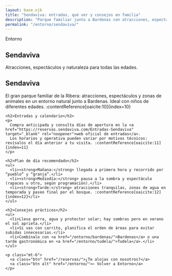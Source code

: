 ```yaml
---
layout: base.njk
title: "Sendaviva: entradas, qué ver y consejos en familia"
description: "Parque familiar junto a Bardenas con atracciones, espectáculos y animales. Dónde comprar entradas, plan de día y recomendaciones prácticas."
permalink: "/entorno/sendaviva/"
---
```

<section class="page-hero full-bleed tierra sm"
         style="background-image:url('/images/sendaviva-atraccion.jpg')"
         aria-label="Sendaviva: parque familiar junto a Bardenas">
  <div class="overlay" aria-hidden="true"></div>
  <div class="inner container">
    <p class="kicker">Entorno</p>
    <h1>Sendaviva</h1>
    <p class="page-lead">Atracciones, espectáculos y naturaleza para todas las edades.</p>
  </div>
</section>

<section class="container prose">
  <div class="card">
    <h1>Sendaviva</h1>
    <p>
      El gran parque familiar de la Ribera: atracciones, espectáculos y zonas de animales en un entorno natural junto a Bardenas.
      Ideal con niños de diferentes edades. :contentReference[oaicite:10]{index=10}
    </p>

    <h2>Entradas y calendario</h2>
    <p>
      Compra anticipada y consulta días de apertura en la <a href="https://reservas.sendaviva.com/Entradas-Sendaviva" target="_blank" rel="noopener">web oficial de entradas</a>.
      Los horarios y operativa pueden variar por motivos técnicos: revísalos el día anterior a tu visita. :contentReference[oaicite:11]{index=11}
    </p>

    <h2>Plan de día recomendado</h2>
    <ul>
      <li><strong>Mañana:</strong> llegada a primera hora y recorrido por “pueblo” y “granja”.</li>
      <li><strong>Mediodía:</strong> pausa a la sombra y espectáculo (rapaces u otro, según programación).</li>
      <li><strong>Tarde:</strong> atracciones tranquilas, zonas de agua en temporada y paseo final por el bosque. :contentReference[oaicite:12]{index=12}</li>
    </ul>

    <h2>Consejos prácticos</h2>
    <ul>
      <li>Lleva gorra, agua y protector solar; hay sombras pero en verano el sol aprieta.</li>
      <li>Si vas con carrito, planifica el orden de áreas para evitar subidas innecesarias.</li>
      <li>Combínalo con <a href="/entorno/bardenas/">Bardenas</a> o una tarde gastronómica en <a href="/entorno/tudela/">Tudela</a>.</li>
    </ul>

    <p class="mt-6">
      <a class="btn" href="/reservas/">¿Te alojas con nosotros?</a>
      <a class="btn alt" href="/entorno/">← Volver a Entorno</a>
    </p>
  </div>
</section>
